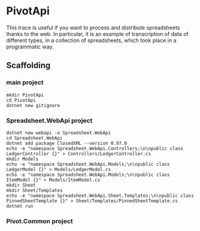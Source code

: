 # PivotApi

This trace is useful if you want to process and distribute spreadsheets thanks to the web.
In particular, it is an example of transcription of data of different types, in a collection of spreadsheets, which took place in a programmatic way.

## Scaffolding

### main project

```shell
mkdir PivotApi
cd PivotApi
dotnet new gitignore
```

### Spreadsheet.WebApi project

```shell
dotnet new webapi -o Spreadsheet.WebApi
cd Spreadsheet.WebApi
dotnet add package ClosedXML --version 0.97.0
echo -e "namespace Spreadsheet.WebApi.Controllers;\n\npublic class LedgerController {}" > Controllers/LedgerController.cs
mkdir Models
echo -e "namespace Spreadsheet.WebApi.Models;\n\npublic class LedgerModel {}" > Models/LedgerModel.cs
echo -e "namespace Spreadsheet.WebApi.Models;\n\npublic class ItemModel {}" > Models/ItemModel.cs
mkdir Sheet
mkdir Sheet/Templates
echo -e "namespace Spreadsheet.WebApi.Sheet.Templates;\n\npublic class PinnedSheetTemplate {}" > Sheet/Templates/PinnedSheetTemplate.cs
dotnet run
```

### Pivot.Common project

```shell

```
